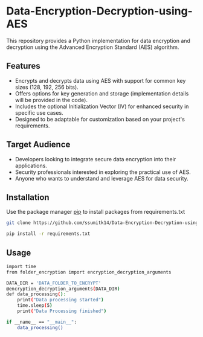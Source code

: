 # Data-Encryption-Decryption-using-AES

This repository provides a Python implementation for data encryption and decryption using the Advanced Encryption Standard (AES) algorithm.

## Features
- Encrypts and decrypts data using AES with support for common key sizes (128, 192, 256 bits).
- Offers options for key generation and storage (implementation details will be provided in the code).
- Includes the optional Initialization Vector (IV) for enhanced security in specific use cases.
- Designed to be adaptable for customization based on your project's requirements.

## Target Audience
- Developers looking to integrate secure data encryption into their applications.
- Security professionals interested in exploring the practical use of AES.
- Anyone who wants to understand and leverage AES for data security.

## Installation

Use the package manager [pip](https://pip.pypa.io/en/stable/) to install packages from requirements.txt

```bash
git clone https://github.com/ssumitk14/Data-Encryption-Decryption-using-AES.git
```

```bash
pip install -r requirements.txt
```

## Usage

```bash
import time
from folder_encryption import encryption_decryption_arguments

DATA_DIR = 'DATA_FOLDER_TO_ENCRYPT'
@encryption_decryption_arguments(DATA_DIR)
def data_processing():
    print("Data processing started")
    time.sleep(5)
    print("Data Processing finished")

if __name__ == "__main__":
    data_processing()
```


